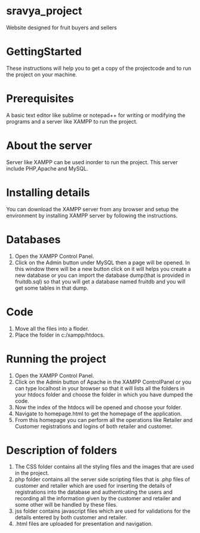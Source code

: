 # sravya_project
Website designed for fruit buyers and sellers

# GettingStarted
These instructions will help you to get a copy of the projectcode and to run the project on your machine.

# Prerequisites
A basic text editor like sublime or notepad++ for writing or modifying the programs and a server like XAMPP to run the project.

# About the server 
Server like XAMPP can be used inorder to run the project. This server include PHP,Apache and MySQL.

# Installing details
You can download the XAMPP server from any browser and setup the environment by installing XAMPP server by following the instructions.

# Databases
1. Open the XAMPP Control Panel.
2. Click on the Admin button under MySQL then a page will be opened. In this window there will be a new button click on it will helps you create a new database or you can import the database dump(that is provided in fruitdb.sql) so that you will get a database named fruitdb and you will get some tables in that dump.

# Code
1. Move all the files into a floder.
2. Place the folder in c:/xampp/htdocs.

# Running the project
1. Open the XAMPP Control Panel.
2. Click on the Admin button of Apache in the XAMPP ControlPanel or you can type localhost in your browser so that it will lists all the folders in your htdocs folder and choose the folder in which you have dumped the code.
3. Now the index of the htdocs will be opened and choose your folder.
4. Navigate to homepage.html to get the homepage of the application.
5. From this homepage you can perform all the operations like Retailer and Customer registrations  and logins of both retailer and customer.

# Description of folders
1. The CSS folder contains all the styling files and the images that are used in the project.
2. php folder contains all the server side scripting files that is .php files of customer and retailer which are used for inserting the details of registrations into the database and authenticating the users and recording all the information given by the customer and retailer and some other will be handled by these files.
3. jss folder contains javascript files which are used for validations for the details entered by both customer and retailer.
4. .html files are uploaded for presentation and navigation.
